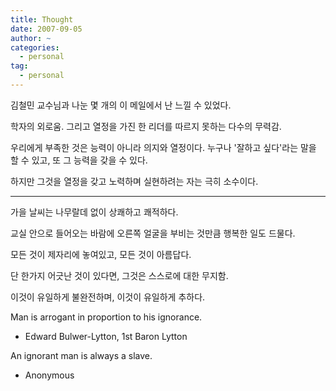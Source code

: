 ```yaml
---
title: Thought
date: 2007-09-05
author: ~
categories:
  - personal
tag:
  - personal
---
```




김철민 교수님과 나눈 몇 개의 이 메일에서 난 느낄 수 있었다.

학자의 외로움. 
그리고 열정을 가진 한 리더를 따르지 못하는 다수의 무력감. 

우리에게 부족한 것은 능력이 아니라 의지와 열정이다. 누구나 '잘하고 싶다'라는 말을 할 수 있고, 또 그 능력을 갖을 수 있다.

하지만 그것을 열정을 갖고 노력하며 실현하려는 자는 극히 소수이다.

---

가을 날씨는 나무랄데 없이 상쾌하고 쾌적하다.

교실 안으로 들어오는 바람에 오른쪽 얼굴을 부비는 것만큼 행복한 일도 드물다.

모든 것이 제자리에 놓여있고, 모든 것이 아름답다.

단 한가지 어긋난 것이 있다면, 그것은 스스로에 대한 무지함. 

이것이 유일하게 불완전하며, 이것이 유일하게 추하다.



Man is arrogant in proportion to his ignorance.
- Edward Bulwer-Lytton, 1st Baron Lytton

An ignorant man is always a slave.
- Anonymous



 






